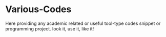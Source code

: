 # Various-Codes
Here providing any academic related or useful tool-type codes snippet or programming project.
look it, use it, like it!
